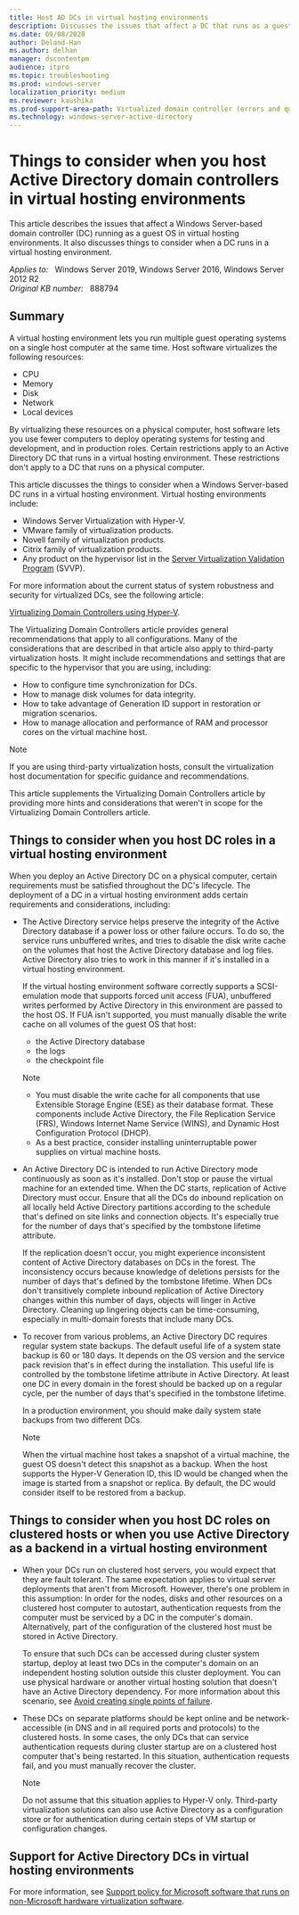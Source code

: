 ```yaml
---
title: Host AD DCs in virtual hosting environments
description: Discusses the issues that affect a DC that runs as a guest operating system (OS) in virtual hosting environments in Windows Server.
ms.date: 09/08/2020
author: Deland-Han
ms.author: delhan
manager: dscontentpm
audience: itpro
ms.topic: troubleshooting
ms.prod: windows-server
localization_priority: medium
ms.reviewer: kaushika
ms.prod-support-area-path: Virtualized domain controller (errors and questions)
ms.technology: windows-server-active-directory
---
```

# Things to consider when you host Active Directory domain controllers in virtual hosting environments

This article describes the issues that affect a Windows Server-based domain controller (DC) running as a guest OS in virtual hosting environments. It also discusses things to consider when a DC runs in a virtual hosting environment.

_Applies to:_ &nbsp; Windows Server 2019, Windows Server 2016, Windows Server 2012 R2  
_Original KB number:_ &nbsp; 888794

## Summary

A virtual hosting environment lets you run multiple guest operating systems on a single host computer at the same time. Host software virtualizes the following resources:

- CPU
- Memory
- Disk
- Network
- Local devices

By virtualizing these resources on a physical computer, host software lets you use fewer computers to deploy operating systems for testing and development, and in production roles. Certain restrictions apply to an Active Directory DC that runs in a virtual hosting environment. These restrictions don't apply to a DC that runs on a physical computer.

This article discusses the things to consider when a Windows Server-based DC runs in a virtual hosting environment. Virtual hosting environments include:

- Windows Server Virtualization with Hyper-V.
- VMware family of virtualization products.
- Novell family of virtualization products.
- Citrix family of virtualization products.
- Any product on the hypervisor list in the [Server Virtualization Validation Program](https://www.windowsservercatalog.com/svvp.aspx) (SVVP).

For more information about the current status of system robustness and security for virtualized DCs, see the following article:

[Virtualizing Domain Controllers using Hyper-V](/windows-server/identity/ad-ds/get-started/virtual-dc/virtualized-domain-controllers-hyper-v). 

The Virtualizing Domain Controllers article provides general recommendations that apply to all configurations. Many of the considerations that are described in that article also apply to third-party virtualization hosts. It might include recommendations and settings that are specific to the hypervisor that you are using, including:

- How to configure time synchronization for DCs.
- How to manage disk volumes for data integrity.
- How to take advantage of Generation ID support in restoration or migration scenarios.
- How to manage allocation and performance of RAM and processor cores on the virtual machine host.

> [!NOTE]
> If you are using third-party virtualization hosts, consult the virtualization host documentation for specific guidance and recommendations.

This article supplements the Virtualizing Domain Controllers article by providing more hints and considerations that weren't in scope for the Virtualizing Domain Controllers article.

## Things to consider when you host DC roles in a virtual hosting environment

When you deploy an Active Directory DC on a physical computer, certain requirements must be satisfied throughout the DC's lifecycle. The deployment of a DC in a virtual hosting environment adds certain requirements and considerations, including:

- The Active Directory service helps preserve the integrity of the Active Directory database if a power loss or other failure occurs. To do so, the service runs unbuffered writes, and tries to disable the disk write cache on the volumes that host the Active Directory database and log files. Active Directory also tries to work in this manner if it's installed in a virtual hosting environment.

   If the virtual hosting environment software correctly supports a SCSI-emulation mode that supports forced unit access (FUA), unbuffered writes performed by Active Directory in this environment are passed to the host OS. If FUA isn't supported, you must manually disable the write cache on all volumes of the guest OS that host:

  - the Active Directory database
  - the logs
  - the checkpoint file

   > [!NOTE]
   >
   > - You must disable the write cache for all components that use Extensible Storage Engine (ESE) as their database format. These components include Active Directory, the File Replication Service (FRS), Windows Internet Name Service (WINS), and Dynamic Host Configuration Protocol (DHCP).
   > - As a best practice, consider installing uninterruptable power supplies on virtual machine hosts.

- An Active Directory DC is intended to run Active Directory mode continuously as soon as it's installed. Don't stop or pause the virtual machine for an extended time. When the DC starts, replication of Active Directory must occur. Ensure that all the DCs do inbound replication on all locally held Active Directory partitions according to the schedule that's defined on site links and connection objects. It's especially true for the number of days that's specified by the tombstone lifetime attribute.

   If the replication doesn't occur, you might experience inconsistent content of Active Directory databases on DCs in the forest. The inconsistency occurs because knowledge of deletions persists for the number of days that's defined by the tombstone lifetime. When DCs don't transitively complete inbound replication of Active Directory changes within this number of days, objects will linger in Active Directory. Cleaning up lingering objects can be time-consuming, especially in multi-domain forests that include many DCs.

- To recover from various problems, an Active Directory DC requires regular system state backups. The default useful life of a system state backup is 60 or 180 days. It depends on the OS version and the service pack revision that's in effect during the installation. This useful life is controlled by the tombstone lifetime attribute in Active Directory. At least one DC in every domain in the forest should be backed up on a regular cycle, per the number of days that's specified in the tombstone lifetime.

    In a production environment, you should make daily system state backups from two different DCs.

    > [!NOTE]
    > When the virtual machine host takes a snapshot of a virtual machine, the guest OS doesn't detect this snapshot as a backup. When the host supports the Hyper-V Generation ID, this ID would be changed when the image is started from a snapshot or replica. By default, the DC would consider itself to be restored from a backup.

## Things to consider when you host DC roles on clustered hosts or when you use Active Directory as a backend in a virtual hosting environment

- When your DCs run on clustered host servers, you would expect that they are fault tolerant. The same expectation applies to virtual server deployments that aren't from Microsoft. However, there's one problem in this assumption: In order for the nodes, disks and other resources on a clustered host computer to autostart, authentication requests from the computer must be serviced by a DC in the computer's domain. Alternatively, part of the configuration of the clustered host must be stored in Active Directory.

    To ensure that such DCs can be accessed during cluster system startup, deploy at least two DCs in the computer's domain on an independent hosting solution outside this cluster deployment. You can use physical hardware or another virtual hosting solution that doesn't have an Active Directory dependency. For more information about this scenario, see [Avoid creating single points of failure](/windows-server/identity/ad-ds/get-started/virtual-dc/virtualized-domain-controllers-hyper-v#avoid-creating-single-points-of-failure).

- These DCs on separate platforms should be kept online and be network-accessible (in DNS and in all required ports and protocols) to the clustered hosts. In some cases, the only DCs that can service authentication requests during cluster startup are on a clustered host computer that's being restarted. In this situation, authentication requests fail, and you must manually recover the cluster.

    > [!NOTE]
    > Do not assume that this situation applies to Hyper-V only. Third-party virtualization solutions can also use Active Directory as a configuration store or for authentication during certain steps of VM startup or configuration changes.

## Support for Active Directory DCs in virtual hosting environments

For more information, see [Support policy for Microsoft software that runs on non-Microsoft hardware virtualization software](https://support.microsoft.com/help/897615/support-policy-for-microsoft-software-that-runs-on-non-microsoft-hardw).
